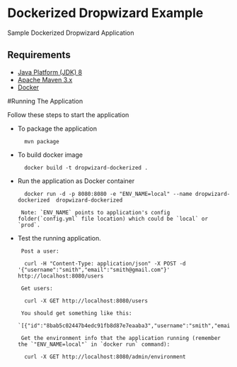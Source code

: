Dockerized Dropwizard Example
=====

Sample Dockerized Dropwizard Application

Requirements
------------
* [Java Platform (JDK) 8](http://www.oracle.com/technetwork/java/javase/downloads/index.html)
* [Apache Maven 3.x](http://maven.apache.org/)
* [Docker](https://www.docker.com/)

#Running The Application

Follow these steps to start the application

* To package the application
          
        mvn package

* To build docker image

        docker build -t dropwizard-dockerized .

* Run the application as Docker container

        docker run -d -p 8080:8080 -e "ENV_NAME=local" --name dropwizard-dockerized  dropwizard-dockerized

       Note: `ENV_NAME` points to application's config folder(`config.yml` file location) which could be `local` or `prod`.

* Test the running application.
        
       Post a user:

        curl -H "Content-Type: application/json" -X POST -d '{"username":"smith","email":"smith@gmail.com"}'     http://localhost:8080/users

       Get users:
       
        curl -X GET http://localhost:8080/users

       You should get something like this:
       `[{"id":"8bab5c02447b4edc91fb8d87e7eaaba3","username":"smith","email":"smith@gmail.com"}]`

       Get the environment info that the application running (remember the `"ENV_NAME=local"` in `docker run` command):

        curl -X GET http://localhost:8080/admin/environment


 
